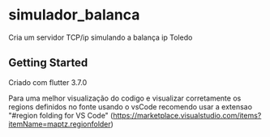# simulador_balanca

Cria um servidor TCP/ip simulando a balança ip Toledo

## Getting Started

Criado com flutter 3.7.0

Para uma melhor visualização do codigo e visualizar corretamente os regions definidos no fonte usando o vsCode recomendo usar a extensao "#region folding for VS Code" (https://marketplace.visualstudio.com/items?itemName=maptz.regionfolder)
